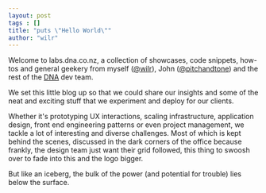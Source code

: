 ```yaml
---
layout: post
tags : []
title: "puts \"Hello World\""
author: "wilr"
---
```


Welcome to labs.dna.co.nz, a collection of showcases, code snippets, how-tos and
general geekery from myself ([@wilr](http://twitter.com/wilr)), John
([@pitchandtone](http://twitter.com/pitchandtone)) and the rest of the
[DNA](http://dna.co.nz) dev team.

We set this little blog up so that we could share our insights and some of the
neat and exciting stuff that we experiment and deploy for our clients.

Whether it's prototyping UX interactions, scaling infrastructure, application
design, front end engineering patterns or even project management, we tackle a
lot of interesting and diverse challenges. Most of which is kept behind the
scenes, discussed in the dark corners of the office because frankly, the
design team just want their grid followed, this thing to swoosh over to
fade into this and the logo bigger.

But like an iceberg, the bulk of the power (and potential for trouble) lies
below the surface.
